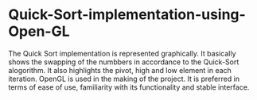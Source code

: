 # Quick-Sort-implementation-using-Open-GL
The Quick Sort implementation is represented graphically. It basically shows the swapping of the numbbers in accordance to the Quick-Sort alogorithm. It also highlights the pivot, high and low element in each iteration. OpenGL is used in the making of the project. It is preferred in terms of ease of use, familiarity with its functionality and stable interface.
